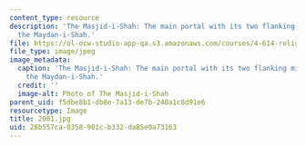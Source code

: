 ```yaml
---
content_type: resource
description: 'The Masjid-i-Shah: The main portal with its two flanking minarets overlooking
  the Maydan-i-Shah.'
file: https://ol-ocw-studio-app-qa.s3.amazonaws.com/courses/4-614-religious-architecture-and-islamic-cultures-fall-2002/28b557ca0358901cb332da85e0a73163_2001.jpg
file_type: image/jpeg
image_metadata:
  caption: 'The Masjid-i-Shah: The main portal with its two flanking minarets overlooking
    the Maydan-i-Shah.'
  credit: ''
  image-alt: Photo of The Masjid-i-Shah
parent_uid: f5dbe8b1-db8e-7a13-de7b-240a1c8d91e6
resourcetype: Image
title: 2001.jpg
uid: 28b557ca-0358-901c-b332-da85e0a73163
---
```

